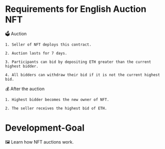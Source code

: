 # Requirements for English Auction NFT

🗳️ Auction

    1. Seller of NFT deploys this contract.

    2. Auction lasts for 7 days.

    3. Participants can bid by depositing ETH greater than the current highest bidder.

    4. All bidders can withdraw their bid if it is not the current highest bid.

💰 After the auction

    1. Highest bidder becomes the new owner of NFT.

    2. The seller receives the highest bid of ETH.

# Development-Goal

🖼️ Learn how NFT auctions work.
